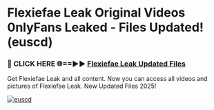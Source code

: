 # Flexiefae Leak Original Videos 0nlyFans Leaked - Files Updated! (euscd)

<h3>🔴 CLICK HERE 🌐==►► <a href="https://tinyurl.com/ehrbuxhb" rel="nofollow">Flexiefae Leak Updated Files</a></h3>

Get Flexiefae Leak and all content. Now you can access all videos and pictures of Flexiefae Leak. New Updated Files 2025!

[![euscd](https://i.imgur.com/lVYEuWS.gif)](https://tinyurl.com/ehrbuxhb)
